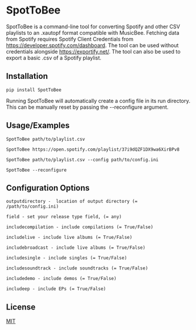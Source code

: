 # SpotToBee
SpotToBee is a command-line tool for converting Spotify and other CSV playlists to an .xautopf format compatible with MusicBee. Fetching data from Spotify requires Spotify Client Credentials from https://developer.spotify.com/dashboard. The tool can be used without credentials alongside https://exportify.net/. The tool can also be used to export a basic .csv of a Spotify playlist.

## Installation

    pip install SpotToBee

Running SpotToBee will automatically create a config file in its run directory. This can be manually reset by passing the --reconfigure argument.

## Usage/Examples

    SpotToBee path/to/playlist.csv

    SpotToBee https://open.spotify.com/playlist/37i9dQZF1DX9wa6XirBPv8

    SpotToBee path/to/playlist.csv --config path/to/config.ini

    SpotToBee --reconfigure

## Configuration Options

    outputdirectory -  location of output directory (= /path/to/config.ini)

    field - set your release type field, (= any)

    includecompilation - include compilations (= True/False)

    includelive - include live albums (= True/False)

    includebroadcast - include live albums (= True/False)

    includesingle - include singles (= True/False)

    includesoundtrack - include soundtracks (= True/False)

    includedemo - include demos (= True/False)

    includeep - include EPs (= True/False)

## License

[MIT](https://choosealicense.com/licenses/mit/)
